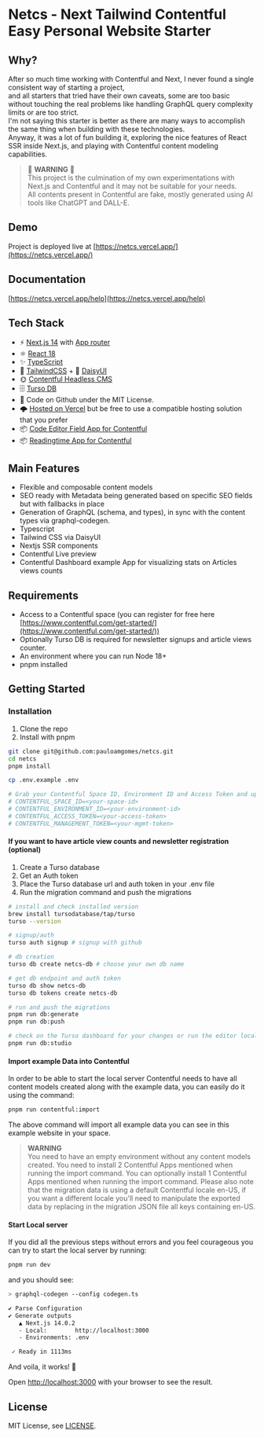 # Netcs - Next Tailwind Contentful Easy Personal Website Starter

## Why?

After so much time working with Contentful and Next, I never found a single consistent way of starting a project,  
and all starters that tried have their own caveats, some are too basic without touching the real problems like handling GraphQL query complexity limits or are too strict.  
I'm not saying this starter is better as there are many ways to accomplish the same thing when building with these technologies.  
Anyway, it was a lot of fun building it, exploring the nice features of React SSR inside Next.js, and playing with Contentful content modeling capabilities.

> 🚨 **WARNING** 🚨  
This project is the culmination of my own experimentations with Next.js and Contentful and it may not be suitable for your needs.  
All contents present in Contentful are fake, mostly generated using AI tools like ChatGPT and DALL-E.

## Demo

Project is deployed live at [https://netcs.vercel.app/](https://netcs.vercel.app/)

## Documentation

[https://netcs.vercel.app/help](https://netcs.vercel.app/help)

## Tech Stack

- ⚡️ [Next.js 14](https://nextjs.org/blog/next-14) with [App router](https://nextjs.org/docs/app)
- ⚛️ [React 18](https://react.dev/blog/2022/03/29/react-v18)
- ✨ [TypeScript](https://www.typescriptlang.org)
- 💨 [TailwindCSS](https://tailwindcss.com) + 🌻 [DaisyUI](https://daisyui.com)
- 🌞 [Contentful Headless CMS](https://www.contentful.com)
- 🗄️ [Turso DB](https://turso.tech)
- 👷 Code on Github under the MIT License. 
- 🌩️ [Hosted on Vercel](https://vercel.com) but be free to use a compatible hosting solution that you prefer
- 📦 [Code Editor Field App for Contentful](https://github.com/pauloamgomes/Contentful-Code-Editor-Field-App)
- 📦 [Readingtime App for Contentful](https://github.com/pauloamgomes/contentful-readingtime-field-app)

## Main Features

- Flexible and composable content models
- SEO ready with Metadata being generated based on specific SEO fields but with fallbacks in place
- Generation of GraphQL (schema, and types), in sync with the content types via graphql-codegen.
- Typescript
- Tailwind CSS via DaisyUI
- Nextjs SSR components
- Contentful Live preview
- Contentful Dashboard example App for visualizing stats on Articles views counts

## Requirements

- Access to a Contentful space (you can register for free here [https://www.contentful.com/get-started/](https://www.contentful.com/get-started/))
- Optionally Turso DB is required for newsletter signups and article views counter.
- An environment where you can run Node 18+
- pnpm installed

## Getting Started

### Installation

1. Clone the repo
2. Install with pnpm

```bash
git clone git@github.com:pauloamgomes/netcs.git
cd netcs
pnpm install

cp .env.example .env

# Grab your Contentful Space ID, Environment ID and Access Token and update the .env file
# CONTENTFUL_SPACE_ID=<your-space-id>
# CONTENTFUL_ENVIRONMENT_ID=<your-environment-id>
# CONTENTFUL_ACCESS_TOKEN=<your-access-token>
# CONTENTFUL_MANAGEMENT_TOKEN=<your-mgmt-token>
```

#### If you want to have article view counts and newsletter registration (optional)

1. Create a Turso database
2. Get an Auth token
3. Place the Turso database url and auth token in your .env file
4. Run the migration command and push the migrations

```bash
# install and check installed version
brew install tursodatabase/tap/turso
turso --version

# signup/auth
turso auth signup # signup with github

# db creation
turso db create netcs-db # choose your own db name

# get db endpoint and auth token
turso db show netcs-db
turso db tokens create netcs-db 

# run and push the migrations
pnpm run db:generate
pnpm run db:push

# check on the Turso dashboard for your changes or run the editor locally
pnpm run db:studio
```

#### Import example Data into Contentful

In order to be able to start the local server Contentful needs to have all content models created along with the example data, you can easily do it using the command:

```bash
pnpm run contentful:import
```

The above command will import all example data you can see in this example website in your space.

> **WARNING**  
You need to have an empty environment without any content models created.
You need to install 2 Contentful Apps mentioned when running the import command.
You can optionally install 1 Contentful Apps mentioned when running the import command.
Please also note that the migration data is using a default Contentful locale en-US, if you want a different locale you'll need to manipulate the exported data by replacing in the migration JSON file all keys containing en-US.

#### Start Local server

If you did all the previous steps without errors and you feel courageous you can try to start the local server by running:

```bash
pnpm run dev
```

and you should see:

```bash
> graphql-codegen --config codegen.ts

✔ Parse Configuration
✔ Generate outputs
   ▲ Next.js 14.0.2
   - Local:        http://localhost:3000
   - Environments: .env

 ✓ Ready in 1113ms
```

And voila, it works! 🎉

Open [http://localhost:3000](http://localhost:3000) with your browser to see the result.


## License

MIT License, see [LICENSE](./LICENSE).